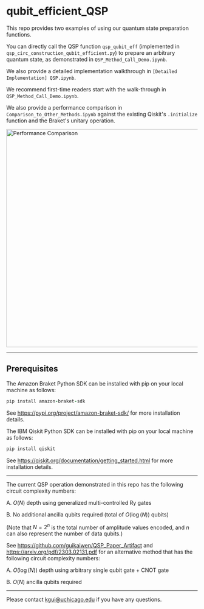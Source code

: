 # qubit_efficient_QSP

This repo provides two examples of using our quantum state preparation functions.

You can directly call the QSP function `qsp_qubit_eff` (implemented in `qsp_circ_construction_qubit_efficient.py`) to prepare an arbitrary quantum state, as demonstrated in `QSP_Method_Call_Demo.ipynb`.

We also provide a detailed implementation walkthrough in `[Detailed Implementation] QSP.ipynb`.

We recommend first-time readers start with the walk-through in `QSP_Method_Call_Demo.ipynb`.

We also provide a performance comparison in `Comparison_to_Other_Methods.ipynb` against the existing Qiskit's `.initialize` function and the Braket's unitary operation.

<img width="573" alt="Performance Comparison" src="https://github.com/guikaiwen/qubit_efficient_QSP/assets/24789128/6672ce54-d52a-4081-ad26-a3c8b6ba7703">


-------------------------------
## Prerequisites

The Amazon Braket Python SDK can be installed with pip on your local machine as follows:
```ruby
pip install amazon-braket-sdk
```
See https://pypi.org/project/amazon-braket-sdk/ for more installation details.

The IBM Qiskit Python SDK can be installed with pip on your local machine as follows:
```ruby
pip install qiskit
```
See https://qiskit.org/documentation/getting_started.html for more installation details.

-------------------------------
The current QSP operation demonstrated in this repo has the following circuit complexity numbers:

A. $O(N)$ depth using generalized multi-controlled Ry gates

B. No additional ancilla qubits required (total of $O(\log(N))$ qubits)

(Note that $N = 2^n$ is the total number of amplitude values encoded, and $n$ can also represent the number of data qubits.)

See https://github.com/guikaiwen/QSP_Paper_Artifact and https://arxiv.org/pdf/2303.02131.pdf for an alternative method that has the following circuit complexity numbers:

A. $O(\log(N))$ depth using arbitrary single qubit gate + CNOT gate

B. $O(N)$ ancilla qubits required

-------------------------------
Please contact kgui@uchicago.edu if you have any questions.

